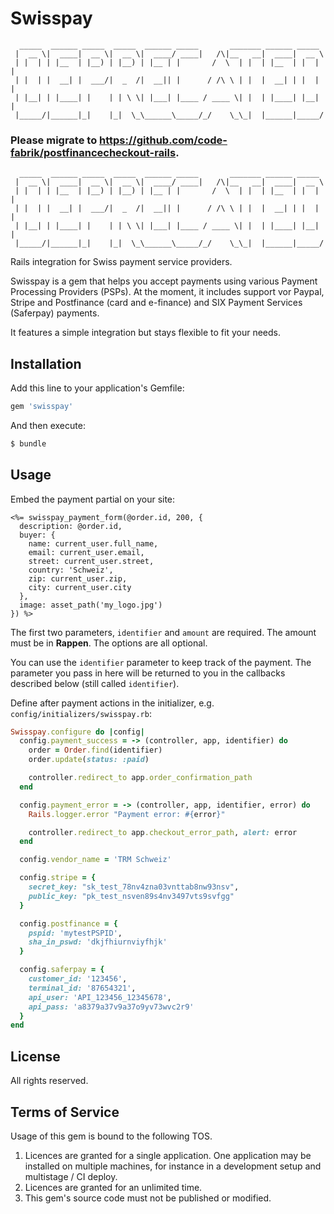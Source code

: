 # Swisspay

      _____  ______ _____  _____  ______ _____       _______ ______ _____  
     |  __ \|  ____|  __ \|  __ \|  ____/ ____|   /\|__   __|  ____|  __ \ 
     | |  | | |__  | |__) | |__) | |__ | |       /  \  | |  | |__  | |  | |
     | |  | |  __| |  ___/|  _  /|  __|| |      / /\ \ | |  |  __| | |  | |
     | |__| | |____| |    | | \ \| |___| |____ / ____ \| |  | |____| |__| |
     |_____/|______|_|    |_|  \_\______\_____/_/    \_\_|  |______|_____/ 
                                                                       
### Please migrate to https://github.com/code-fabrik/postfinancecheckout-rails.

      _____  ______ _____  _____  ______ _____       _______ ______ _____  
     |  __ \|  ____|  __ \|  __ \|  ____/ ____|   /\|__   __|  ____|  __ \ 
     | |  | | |__  | |__) | |__) | |__ | |       /  \  | |  | |__  | |  | |
     | |  | |  __| |  ___/|  _  /|  __|| |      / /\ \ | |  |  __| | |  | |
     | |__| | |____| |    | | \ \| |___| |____ / ____ \| |  | |____| |__| |
     |_____/|______|_|    |_|  \_\______\_____/_/    \_\_|  |______|_____/ 


Rails integration for Swiss payment service providers.

Swisspay is a gem that helps you accept payments using various Payment Processing Providers (PSPs). At the moment, it includes support vor Paypal, Stripe and Postfinance (card and e-finance) and SIX Payment Services (Saferpay) payments.

It features a simple integration but stays flexible to fit your needs.

## Installation
Add this line to your application's Gemfile:

```ruby
gem 'swisspay'
```

And then execute:
```bash
$ bundle
```

## Usage

Embed the payment partial on your site:

```erb
<%= swisspay_payment_form(@order.id, 200, {
  description: @order.id,
  buyer: {
    name: current_user.full_name,
    email: current_user.email,
    street: current_user.street,
    country: 'Schweiz',
    zip: current_user.zip,
    city: current_user.city
  },
  image: asset_path('my_logo.jpg')
}) %>
```

The first two parameters, `identifier` and `amount` are required. The amount must be in **Rappen**. The options are all optional.

You can use the `identifier` parameter to keep track of the payment. The parameter you pass in here will be returned to you in the callbacks described below (still called `identifier`).

Define after payment actions in the initializer, e.g. `config/initializers/swisspay.rb`:

```ruby
Swisspay.configure do |config|
  config.payment_success = -> (controller, app, identifier) do
    order = Order.find(identifier)
    order.update(status: :paid)

    controller.redirect_to app.order_confirmation_path
  end

  config.payment_error = -> (controller, app, identifier, error) do
    Rails.logger.error "Payment error: #{error}"

    controller.redirect_to app.checkout_error_path, alert: error
  end

  config.vendor_name = 'TRM Schweiz'

  config.stripe = {
    secret_key: "sk_test_78nv4zna03vnttab8nw93nsv",
    public_key: "pk_test_nsven89s4nv3497vts9svfgg"
  }

  config.postfinance = {
    pspid: 'mytestPSPID',
    sha_in_pswd: 'dkjfhiurnviyfhjk'
  }

  config.saferpay = {
    customer_id: '123456',
    terminal_id: '87654321',
    api_user: 'API_123456_12345678',
    api_pass: 'a8379a37v9a37o9yv73wvc2r9'
  }
end
```

## License

All rights reserved.

## Terms of Service

Usage of this gem is bound to the following TOS.

1. Licences are granted for a single application. One application may be installed on multiple machines, for instance in a development setup and multistage / CI deploy.
2. Licences are granted for an unlimited time.
3. This gem's source code must not be published or modified.
